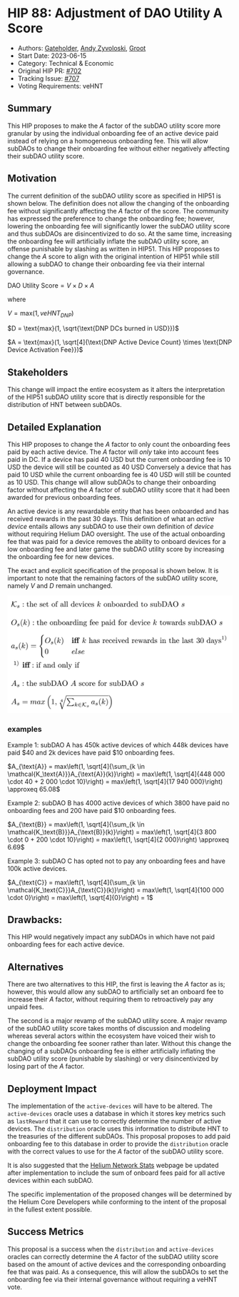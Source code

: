 # HIP 88: Adjustment of DAO Utility A Score
- Authors: [Gateholder](https://github.com/gateholder), [Andy Zyvoloski](https://github.com/heatedlime), [Groot](https://github.com/mawdegroot)
- Start Date: 2023-06-15
- Category: Technical & Economic
- Original HIP PR: [#702](https://github.com/helium/HIP/pull/702)
- Tracking Issue: [#707](https://github.com/helium/HIP/issues/707)
- Voting Requirements: veHNT

## Summary
This HIP proposes to make the $A$ factor of the subDAO utility score more granular by using the individual onboarding fee of an active device paid instead of relying on a homogeneous onboarding fee. This will allow subDAOs to change their onboarding fee without either negatively affecting their subDAO utility score.

## Motivation
The current definition of the subDAO utility score as specified in HIP51 is shown below. The definition does not allow the changing of the onboarding fee without significantly affecting the $A$ factor of the score. The community has expressed the preference to change the onboarding fee; however, lowering the onboarding fee will significantly lower the subDAO utility score and thus subDAOs are disincentivized to do so. At the same time, increasing the onboarding fee will artificially inflate the subDAO utility score, an offense punishable by slashing as written in HIP51. This HIP proposes to change the $A$ score to align with the original intention of HIP51 while still allowing a subDAO to change their onboarding fee via their internal governance.

$\text{DAO Utility Score} = V \times D \times A$

where

$V = \text{max}(1, veHNT_{DNP})$

$D = \text{max}(1, \sqrt{\text{DNP DCs burned in USD}})$

$A = \text{max}(1, \sqrt[4]{\text{DNP Active Device Count} \times \text{DNP Device Activation Fee}})$

## Stakeholders

This change will impact the entire ecosystem as it alters the interpretation of the HIP51 subDAO utility score that is directly responsible for the distribution of HNT between subDAOs.

## Detailed Explanation
This HIP proposes to change the $A$ factor to only count the onboarding fees paid by each active device. The $A$ factor will _only_ take into account fees paid in DC. If a device has paid 40 USD but the current onboarding fee is 10 USD the device will still be counted as 40 USD Conversely a device that has paid 10 USD while the current onboarding fee is 40 USD will still be counted as 10 USD. This change will allow subDAOs to change their onboarding factor without affecting the $A$ factor of subDAO utility score that it had been awarded for previous onboarding fees.

An active device is any rewardable entity that has been onboarded and has received rewards in the past 30 days. This definition of what an _active device_ entails allows any subDAO to use their own definition of _device_ without requiring Helium DAO oversight. The use of the actual onboarding fee that was paid for a device removes the ability to onboard devices for a low onboarding fee and later game the subDAO utility score by increasing the onboarding fee for new devices.

The exact and explicit specification of the proposal is shown below. It is important to note that the remaining factors of the subDAO utility score, namely $V$ and $D$ remain unchanged.

![0088-formulas](files/0088/0088-formulas.png)

### examples

Example 1: subDAO A has 450k active devices of which 448k devices have paid $40 and 2k devices have paid $10 onboarding fees.

$A_{\text{A}} = max\left(1, \sqrt[4]{\sum_{k \in \mathcal{K_\text{A}}}A_{\text{A}}(k)}\right) = max\left(1, \sqrt[4]{448 000 \cdot 40 + 2 000 \cdot 10}\right) = max\left(1, \sqrt[4]{17 940 000}\right) \approxeq 65.08$

Example 2: subDAO B has 4000 active devices of which 3800 have paid no onboarding fees and 200 have paid $10 onboarding fees.

$A_{\text{B}} = max\left(1, \sqrt[4]{\sum_{k \in \mathcal{K_\text{B}}}A_{\text{B}}(k)}\right) = max\left(1, \sqrt[4]{3 800 \cdot 0 + 200 \cdot 10}\right) = max\left(1, \sqrt[4]{2 000}\right) \approxeq 6.69$

Example 3: subDAO C has opted not to pay any onboarding fees and have 100k active devices.

$A_{\text{C}} = max\left(1, \sqrt[4]{\sum_{k \in \mathcal{K_\text{C}}}A_{\text{C}}(k)}\right) = max\left(1, \sqrt[4]{100 000 \cdot 0}\right) = max\left(1, \sqrt[4]{0}\right) = 1$

## Drawbacks:
This HIP would negatively impact any subDAOs in which have not paid onboarding fees for each active device.

## Alternatives
There are two alternatives to this HIP, the first is leaving the $A$ factor as is; however, this would allow any subDAO to artificially set an onboard fee to increase their $A$ factor, without requiring them to retroactively pay any unpaid fees.

The second is a major revamp of the subDAO utility score. A major revamp of the subDAO utility score takes months of discussion and modeling whereas several actors within the ecosystem have voiced their wish to change the onboarding fee sooner rather than later. Without this change the changing of a subDAOs onboarding fee is either artificially inflating the subDAO utility score (punishable by slashing) or very disincentivized by losing part of the $A$ factor.

## Deployment Impact
The implementation of the `active-devices` will have to be altered. The `active-devices` oracle uses a database in which it stores key metrics such as `lastReward` that it can use to correctly determine the number of active devices. The `distribution` oracle uses this information to distribute HNT to the treasuries of the different subDAOs. This proposal proposes to add paid onboarding fee to this database in order to provide the `distribution` oracle with the correct values to use for the $A$ factor of the subDAO utility score.

It is also suggested that the [Helium Network Stats](https://explorer.helium.com/stats) webpage be updated after implementation to include the sum of onboard fees paid for all active devices within each subDAO.

The specific implementation of the proposed changes will be determined by the Helium Core Developers while conforming to the intent of the proposal in the fullest extent possible.

## Success Metrics
This proposal is a success when the `distribution` and `active-devices` oracles can correctly determine the $A$ factor of the subDAO utility score based on the amount of active devices and the corresponding onboarding fee that was paid. As a consequence, this will allow the subDAOs to set the onboarding fee via their internal governance without requiring a veHNT vote.
